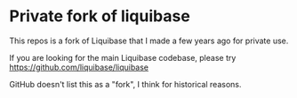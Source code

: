 # Private fork of liquibase

This repos is a fork of Liquibase that I made a few years ago for private use.

If you are looking for the main Liquibase codebase, please try https://github.com/liquibase/liquibase

GitHub doesn't list this as a "fork", I think for historical reasons.
